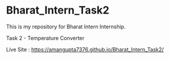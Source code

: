 # Bharat_Intern_Task2
This is my repository for Bharat Intern Internship.

Task 2 - Temperature Converter

Live Site : https://amangupta7376.github.io/Bharat_Intern_Task2/
